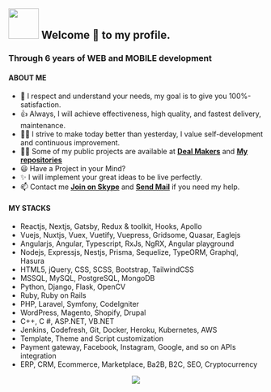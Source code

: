 ## <img height="60" width="60" src="https://media1.tenor.com/images/3ca4190df184f2329bb9f0bd06ea0cc2/tenor.gif?itemid=10604183" /> Welcome 🎉 to my profile.

### Through 6 years of WEB and MOBILE development
#### ABOUT ME

- 🚀 I respect and understand your needs, my goal is to give you 100%-satisfaction.
- 👍 Always, I will achieve effectiveness, high quality, and fastest delivery, maintenance.
- 👨‍🎓 I strive to make today better than yesterday, I value self-development and continuous improvement.
- 👨‍💻 Some of my public projects are available at **[Deal Makers](https://github.com/deal-makers)** and **[My repositories](https://github.com/devdreamsolution?tab=repositories&q=&type=source&language=&sort=)**
- 😃 Have a Project in your Mind?
- ✨ I will implement your great ideas to be live perfectly.
- 📫 Contact me **[Join on Skype](https://join.skype.com/invite/kz16eAu91s8Y)** and **<a href="mailto:q3construction1@gmail.com">Send Mail</a>** if you need my help.

#### MY STACKS
- Reactjs, Nextjs, Gatsby, Redux & toolkit, Hooks, Apollo
- Vuejs, Nuxtjs, Vuex, Vuetify, Vuepress, Gridsome, Quasar, Eaglejs
- Angularjs, Angular, Typescript, RxJs, NgRX, Angular playground
- Nodejs, Expressjs, Nestjs, Prisma, Sequelize, TypeORM, Graphql, Hasura
- HTML5, jQuery, CSS, SCSS, Bootstrap, TailwindCSS
- MSSQL, MySQL, PostgreSQL, MongoDB
- Python, Django, Flask, OpenCV
- Ruby, Ruby on Rails
- PHP, Laravel, Symfony, CodeIgniter
- WordPress, Magento, Shopify, Drupal
- C++, C #, ASP.NET, VB.NET
- Jenkins, Codefresh, Git, Docker, Heroku, Kubernetes, AWS
- Template, Theme and Script customization
- Payment gateway, Facebook, Instagram, Google, and so on APIs integration
- ERP, CRM, Ecommerce, Marketplace, Ba2B, B2C, SEO, Cryptocurrency

<p align="center">
    <img src="https://github-profile-trophy.vercel.app/?username=devdreamsolution&column=7&theme=onedark"/>
</p>
